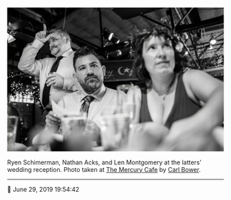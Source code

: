 ![Ryen Schimerman, Nathan Acks, and Len Montgomery](assets/1dccd0a0dbe665712ee8f9db57b80054.webp)

Ryen Schimerman, Nathan Acks, and Len Montgomery at the latters’ wedding reception. Photo taken at [The Mercury Cafe](http://mercurycafe.com/) by [Carl Bower](http://carlbowerphotos.com/).

- - - -

<span aria-hidden="true">📅</span> June 29, 2019 19:54:42
